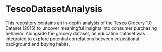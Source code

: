 # TescoDatasetAnalysis
This repository contains an in-depth analysis of the Tesco Grocery 1.0 Dataset (2015) to uncover meaningful insights into consumer purchasing behavior. Alongside the grocery dataset, an education dataset was integrated to explore potential correlations between educational background and buying habits.
